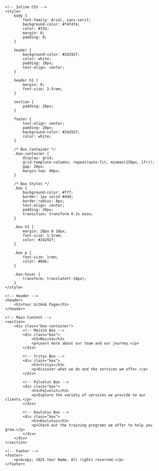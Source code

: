 <!DOCTYPE html>
<html lang="en">
<head>
    <meta charset="UTF-8">
    <meta name="viewport" content="width=device-width, initial-scale=1.0">
    <title>Your GitHub Page</title>

    <!-- Inline CSS -->
    <style>
        body {
            font-family: Arial, sans-serif;
            background-color: #f4f4f4;
            color: #333;
            margin: 0;
            padding: 0;
        }

        header {
            background-color: #24292f;
            color: white;
            padding: 20px;
            text-align: center;
        }

        header h1 {
            margin: 0;
            font-size: 2.5rem;
        }

        section {
            padding: 20px;
        }

        footer {
            text-align: center;
            padding: 20px;
            background-color: #24292f;
            color: white;
        }

        /* Box Container */
        .box-container {
            display: grid;
            grid-template-columns: repeat(auto-fit, minmax(250px, 1fr));
            gap: 20px;
            margin-top: 40px;
        }

        /* Box Styles */
        .box {
            background-color: #fff;
            border: 1px solid #ddd;
            border-radius: 8px;
            text-align: center;
            padding: 20px;
            transition: transform 0.3s ease;
        }

        .box h3 {
            margin: 20px 0 10px;
            font-size: 1.5rem;
            color: #24292f;
        }

        .box p {
            font-size: 1rem;
            color: #666;
        }

        .box:hover {
            transform: translateY(-10px);
        }
    </style>
</head>
<body>

    <!-- Header -->
    <header>
        <h1>Your GitHub Page</h1>
    </header>

    <!-- Main Content -->
    <section>
        <div class="box-container">
            <!-- Meistä Box -->
            <div class="box">
                <h3>Meistä</h3>
                <p>Learn more about our team and our journey.</p>
            </div>

            <!-- Yritys Box -->
            <div class="box">
                <h3>Yritys</h3>
                <p>Discover what we do and the services we offer.</p>
            </div>

            <!-- Palvelut Box -->
            <div class="box">
                <h3>Palvelut</h3>
                <p>Explore the variety of services we provide to our clients.</p>
            </div>

            <!-- Koulutus Box -->
            <div class="box">
                <h3>Koulutus</h3>
                <p>Check out the training programs we offer to help you grow.</p>
            </div>
        </div>
    </section>

    <!-- Footer -->
    <footer>
        <p>&copy; 2025 Your Name. All rights reserved.</p>
    </footer>

</body>
</html>
